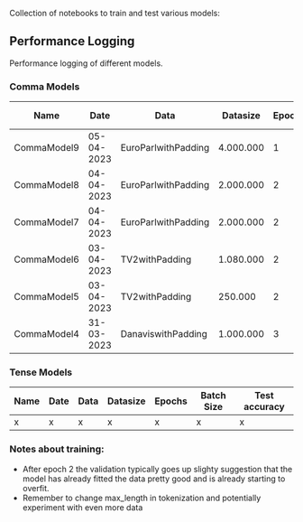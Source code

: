 Collection of notebooks to train and test various models:

## Performance Logging
Performance logging of different models.
### Comma Models
Name | Date | Data | Datasize | Epochs | Batch Size | Lr | Weight Decay | Scope | Test accuracy | Test F1 
--- | --- | --- | --- | --- | --- | --- | --- | --- | --- | ---
CommaModel9 | 05-04-2023 | EuroParlwithPadding | 4.000.000 | 1 | 16 | 1e-5 | 0.0001 | 5-5 | 98.09% | 0.931
CommaModel8 | 04-04-2023 | EuroParlwithPadding | 2.000.000 | 2 | 32 | 1e-5 | 0 | 10-10 | 97.41% | 0.905
CommaModel7 | 04-04-2023 | EuroParlwithPadding | 2.000.000 | 2 | 32 | 1e-5 | 0 | 5-5 | **97.64%** | **0.915**
CommaModel6 | 03-04-2023 | TV2withPadding | 1.080.000 | 2 | 32 | 1e-5 | 0 | 3-3 | 97,43% | x
CommaModel5 | 03-04-2023 | TV2withPadding | 250.000 | 2 | 32 | 1e-5 | 0 | 3-3 | 96,69% | x
CommaModel4 | 31-03-2023 | DanaviswithPadding | 1.000.000 | 3 | 32 | 1e-5 | 0 | 3-3 | 94.19% | 0.83

### Tense Models
Name | Date | Data | Datasize | Epochs | Batch Size | Test accuracy
--- | --- | --- | --- | --- | --- | ---
x | x | x | x | x | x | x

### Notes about training:
- After epoch 2 the validation typically goes up slighty suggestion that the model has already fitted the data pretty good and is already starting to overfit.
- Remember to change max_length in tokenization and potentially experiment with even more data
